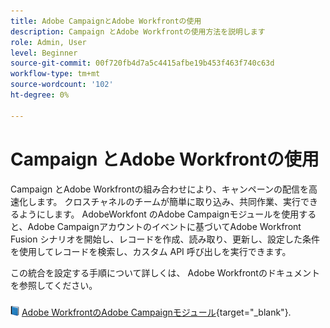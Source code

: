 ```yaml
---
title: Adobe CampaignとAdobe Workfrontの使用
description: Campaign とAdobe Workfrontの使用方法を説明します
role: Admin, User
level: Beginner
source-git-commit: 00f720fb4d7a5c4415afbe19b453f463f740c63d
workflow-type: tm+mt
source-wordcount: '102'
ht-degree: 0%

---
```


# Campaign とAdobe Workfrontの使用

Campaign とAdobe Workfrontの組み合わせにより、キャンペーンの配信を高速化します。 クロスチャネルのチームが簡単に取り込み、共同作業、実行できるようにします。 AdobeWorkfont のAdobe Campaignモジュールを使用すると、Adobe Campaignアカウントのイベントに基づいてAdobe Workfront Fusion シナリオを開始し、レコードを作成、読み取り、更新し、設定した条件を使用してレコードを検索し、カスタム API 呼び出しを実行できます。


この統合を設定する手順について詳しくは、 Adobe Workfrontのドキュメントを参照してください。


![](../assets/do-not-localize/book.png) [Adobe WorkfrontのAdobe Campaignモジュール](https://experienceleague.adobe.com/docs/workfront/using/adobe-workfront-fusion/fusion-apps-and-modules/adobe-campaign-classic-connector.html){target="_blank"}.



